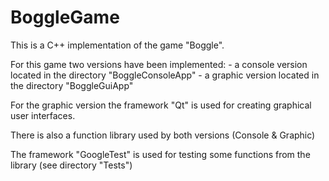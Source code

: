 # BoggleGame
This is a C++ implementation of the game "Boggle".


For this game two versions have been implemented: 
    - a console version located in the directory "BoggleConsoleApp"
    - a graphic version located in the directory "BoggleGuiApp"

For the graphic version the framework "Qt" is used for creating graphical user interfaces.

There is also a function library used by both versions (Console & Graphic)

The framework "GoogleTest" is used for testing some functions from the library (see directory "Tests")

